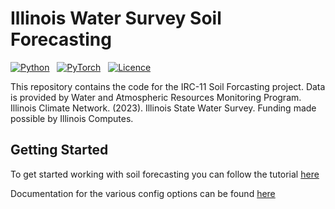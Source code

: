 # Illinois Water Survey Soil Forecasting
[![Python](https://img.shields.io/badge/python-3670A0?style=for-the-badge&logo=python&logoColor=ffdd54)](https://www.python.org/) &nbsp; 
[![PyTorch](https://img.shields.io/badge/PyTorch-%23EE4C2C.svg?style=for-the-badge&logo=PyTorch&logoColor=white)](https://pytorch.org/) &nbsp; 
[![Licence](https://img.shields.io/github/license/Ileriayo/markdown-badges?style=for-the-badge)](./LICENSE)

This repository contains the code for the IRC-11 Soil Forcasting project. Data is provided by Water and Atmospheric Resources Monitoring Program. Illinois Climate Network. (2023). Illinois State Water Survey. Funding made possible by Illinois Computes.

## Getting Started
To get started working with soil forecasting you can follow the tutorial [here](tutorial.md)

Documentation for the various config options can be found [here](config_documention.md)